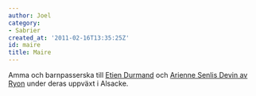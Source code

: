 ```yaml
---
author: Joel
category:
- Sabrier
created_at: '2011-02-16T13:35:25Z'
id: maire
title: Maire
---
```

Amma och barnpasserska till [Etien Durmand] och [Arienne Senlis Devin av Ryon] under deras uppväxt i Alsacke.

  [Etien Durmand]: Etien_Durmand
  [Arienne Senlis Devin av Ryon]: Arienne_Senlis_Devin_de_Ryon